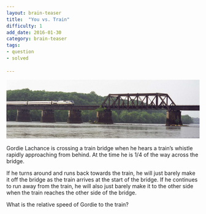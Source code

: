 ```yaml
---
layout: brain-teaser
title:  "You vs. Train"
difficulty: 1
add_date: 2016-01-30
category: brain-teaser
tags:
- question
- solved

---
```


<img src="image.jpg" alt="Train bridge"/>

Gordie Lachance is crossing a train bridge when he hears a train’s whistle rapidly approaching from behind.  At the time he is 1/4 of the way across the bridge.

If he turns around and runs back towards the train, he will just barely make it off the bridge as the train arrives at the start of the bridge.  If he continues to run away from the train, he will also just barely make it to the other side when the train reaches the other side of the bridge.

What is the relative speed of Gordie to the train?

